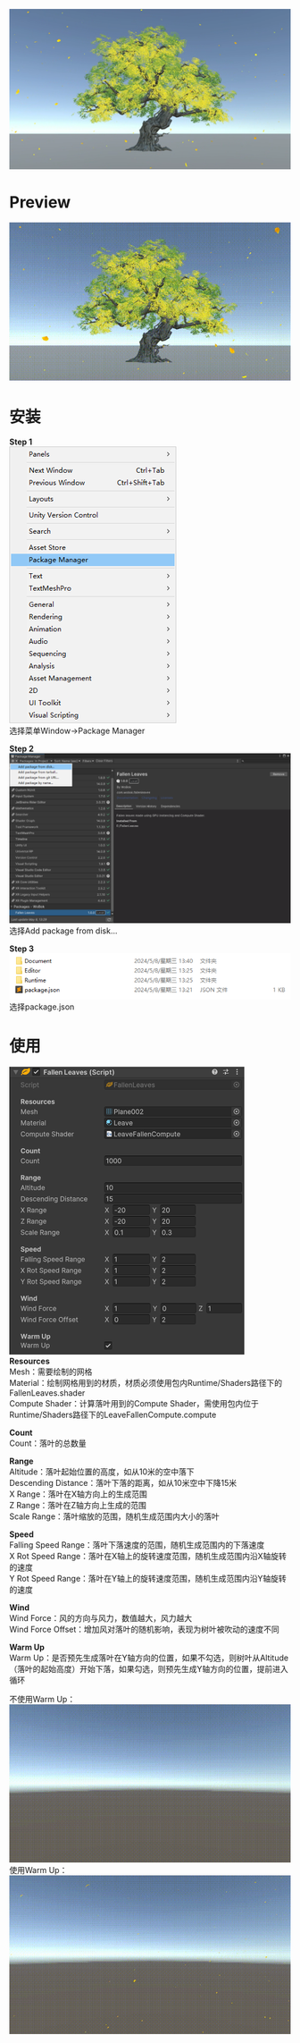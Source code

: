 ![](./Document/Preview.png)
# Preview
![](./Document/Preview.gif)
# 安装
**Step 1**  
![](./Document/Step01.png)  
选择菜单Window→Package Manager  

**Step 2**  
![](./Document/Step02.png)  
选择Add package from disk...  

**Step 3**  
![](./Document/Step03.png)  
选择package.json

# 使用
![](./Document/Params.png)  
**Resources**  
Mesh：需要绘制的网格  
Material：绘制网格用到的材质，材质必须使用包内Runtime/Shaders路径下的FallenLeaves.shader  
Compute Shader：计算落叶用到的Compute Shader，需使用包内位于Runtime/Shaders路径下的LeaveFallenCompute.compute  

**Count**  
Count：落叶的总数量

**Range**  
Altitude：落叶起始位置的高度，如从10米的空中落下  
Descending Distance：落叶下落的距离，如从10米空中下降15米  
X Range：落叶在X轴方向上的生成范围  
Z Range：落叶在Z轴方向上生成的范围  
Scale Range：落叶缩放的范围，随机生成范围内大小的落叶  

**Speed**  
Falling Speed Range：落叶下落速度的范围，随机生成范围内的下落速度  
X Rot Speed Range：落叶在X轴上的旋转速度范围，随机生成范围内沿X轴旋转的速度  
Y Rot Speed Range：落叶在Y轴上的旋转速度范围，随机生成范围内沿Y轴旋转的速度  

**Wind**  
Wind Force：风的方向与风力，数值越大，风力越大  
Wind Force Offset：增加风对落叶的随机影响，表现为树叶被吹动的速度不同  

**Warm Up**  
Warm Up：是否预先生成落叶在Y轴方向的位置，如果不勾选，则树叶从Altitude（落叶的起始高度）开始下落，如果勾选，则预先生成Y轴方向的位置，提前进入循环  

不使用Warm Up：  
![](./Document/DontWarmUp.gif)  
使用Warm Up：  
![](./Document/WarmUp.gif)